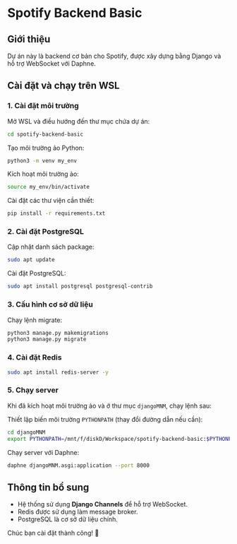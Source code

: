# Spotify Backend Basic

## Giới thiệu
Dự án này là backend cơ bản cho Spotify, được xây dựng bằng Django và hỗ trợ WebSocket với Daphne.

## Cài đặt và chạy trên WSL
### 1. **Cài đặt môi trường**
Mở WSL và điều hướng đến thư mục chứa dự án:
```sh
cd spotify-backend-basic
```

Tạo môi trường ảo Python:
```sh
python3 -m venv my_env
```

Kích hoạt môi trường ảo:
```sh
source my_env/bin/activate
```

Cài đặt các thư viện cần thiết:
```sh
pip install -r requirements.txt
```

### 2. **Cài đặt PostgreSQL**
Cập nhật danh sách package:
```sh
sudo apt update
```

Cài đặt PostgreSQL:
```sh
sudo apt install postgresql postgresql-contrib
```

### 3. **Cấu hình cơ sở dữ liệu**
Chạy lệnh migrate:
```sh
python3 manage.py makemigrations
python3 manage.py migrate
```

### 4. **Cài đặt Redis**
```sh
sudo apt install redis-server -y
```

### 5. **Chạy server**
Khi đã kích hoạt môi trường ảo và ở thư mục `djangoMNM`, chạy lệnh sau:

Thiết lập biến môi trường `PYTHONPATH` (thay đổi đường dẫn nếu cần):
```sh
cd djangoMNM
export PYTHONPATH=/mnt/f/diskD/Workspace/spotify-backend-basic:$PYTHONPATH
```

Chạy server với Daphne:
```sh
daphne djangoMNM.asgi:application --port 8000
```

## Thông tin bổ sung
- Hệ thống sử dụng **Django Channels** để hỗ trợ WebSocket.
- Redis được sử dụng làm message broker.
- PostgreSQL là cơ sở dữ liệu chính.

Chúc bạn cài đặt thành công! 🚀

